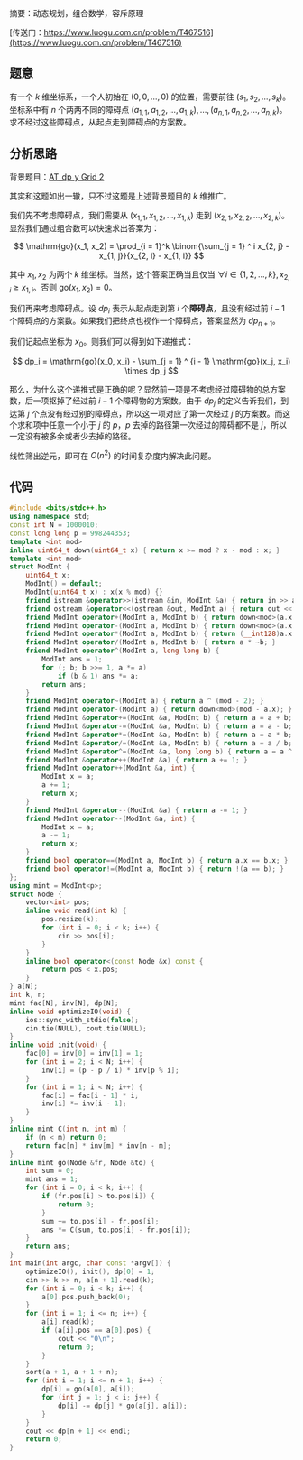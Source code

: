 摘要：动态规划，组合数学，容斥原理

[传送门：https://www.luogu.com.cn/problem/T467516](https://www.luogu.com.cn/problem/T467516)

## 题意

有一个 $k$ 维坐标系，一个人初始在 $(0, 0, \dots, 0)$ 的位置，需要前往 $(s_1, s_2, \dots, s_k)$。坐标系中有 $n$ 个两两不同的障碍点 $(a_{1, 1}, a_{1, 2}, \dots, a_{1, k}), \dots, (a_{n, 1}, a_{n, 2}, \dots, a_{n, k})$。求不经过这些障碍点，从起点走到障碍点的方案数。

## 分析思路

背景题目：[AT_dp_y Grid 2](https://www.luogu.com.cn/problem/AT_dp_y)

其实和这题如出一辙，只不过这题是上述背景题目的 $k$ 维推广。

我们先不考虑障碍点，我们需要从 $(x_{1, 1}, x_{1, 2}, \dots, x_{1, k})$ 走到 $(x_{2, 1}, x_{2, 2}, \dots, x_{2, k})$。显然我们通过组合数可以快速求出答案为：

$$
\mathrm{go}(x_1, x_2) = \prod_{i = 1}^k \binom{\sum_{j = 1} ^ i x_{2, j} - x_{1, j}}{x_{2, i} - x_{1, i}}
$$

其中 $x_1, x_2$ 为两个 $k$ 维坐标。当然，这个答案正确当且仅当 $\forall i \in \{1, 2, \dots, k\}, x_{2, i} \geq x_{1, i}$。否则 $\mathrm{go}(x_1, x_2) = 0$。

我们再来考虑障碍点。设 $dp_i$ 表示从起点走到第 $i$ 个**障碍点**，且没有经过前 $i - 1$ 个障碍点的方案数。如果我们把终点也视作一个障碍点，答案显然为 $dp_{n + 1}$。

我们记起点坐标为 $x_0$。则我们可以得到如下递推式：

$$
dp_i = \mathrm{go}(x_0, x_i) - \sum_{j = 1} ^ {i - 1} \mathrm{go}(x_j, x_i) \times dp_j
$$

那么，为什么这个递推式是正确的呢？显然前一项是不考虑经过障碍物的总方案数，后一项抠掉了经过前 $i - 1$ 个障碍物的方案数。由于 $dp_j$ 的定义告诉我们，到达第 $j$ 个点没有经过别的障碍点，所以这一项对应了第一次经过 $j$ 的方案数。而这个求和项中任意一个小于 $j$ 的 $p$，$p$ 去掉的路径第一次经过的障碍都不是 $j$，所以一定没有被多余或者少去掉的路径。

线性筛出逆元，即可在 $O\left(n ^ 2\right)$ 的时间复杂度内解决此问题。

## 代码

```cpp
#include <bits/stdc++.h>
using namespace std;
const int N = 1000010;
const long long p = 998244353;
template <int mod>
inline uint64_t down(uint64_t x) { return x >= mod ? x - mod : x; }
template <int mod>
struct ModInt {
    uint64_t x;
    ModInt() = default;
    ModInt(uint64_t x) : x(x % mod) {}
    friend istream &operator>>(istream &in, ModInt &a) { return in >> a.x; }
    friend ostream &operator<<(ostream &out, ModInt a) { return out << a.x; }
    friend ModInt operator+(ModInt a, ModInt b) { return down<mod>(a.x + b.x); }
    friend ModInt operator-(ModInt a, ModInt b) { return down<mod>(a.x - b.x + mod); }
    friend ModInt operator*(ModInt a, ModInt b) { return (__int128)a.x * b.x % mod; }
    friend ModInt operator/(ModInt a, ModInt b) { return a * ~b; }
    friend ModInt operator^(ModInt a, long long b) {
        ModInt ans = 1;
        for (; b; b >>= 1, a *= a)
            if (b & 1) ans *= a;
        return ans;
    }
    friend ModInt operator~(ModInt a) { return a ^ (mod - 2); }
    friend ModInt operator-(ModInt a) { return down<mod>(mod - a.x); }
    friend ModInt &operator+=(ModInt &a, ModInt b) { return a = a + b; }
    friend ModInt &operator-=(ModInt &a, ModInt b) { return a = a - b; }
    friend ModInt &operator*=(ModInt &a, ModInt b) { return a = a * b; }
    friend ModInt &operator/=(ModInt &a, ModInt b) { return a = a / b; }
    friend ModInt &operator^=(ModInt &a, long long b) { return a = a ^ b; }
    friend ModInt &operator++(ModInt &a) { return a += 1; }
    friend ModInt operator++(ModInt &a, int) {
        ModInt x = a;
        a += 1;
        return x;
    }
    friend ModInt &operator--(ModInt &a) { return a -= 1; }
    friend ModInt operator--(ModInt &a, int) {
        ModInt x = a;
        a -= 1;
        return x;
    }
    friend bool operator==(ModInt a, ModInt b) { return a.x == b.x; }
    friend bool operator!=(ModInt a, ModInt b) { return !(a == b); }
};
using mint = ModInt<p>;
struct Node {
    vector<int> pos;
    inline void read(int k) {
        pos.resize(k);
        for (int i = 0; i < k; i++) {
            cin >> pos[i];
        }
    }
    inline bool operator<(const Node &x) const {
        return pos < x.pos;
    }
} a[N];
int k, n;
mint fac[N], inv[N], dp[N];
inline void optimizeIO(void) {
    ios::sync_with_stdio(false);
    cin.tie(NULL), cout.tie(NULL);
}
inline void init(void) {
    fac[0] = inv[0] = inv[1] = 1;
    for (int i = 2; i < N; i++) {
        inv[i] = (p - p / i) * inv[p % i];
    }
    for (int i = 1; i < N; i++) {
        fac[i] = fac[i - 1] * i;
        inv[i] *= inv[i - 1];
    }
}
inline mint C(int n, int m) {
    if (n < m) return 0;
    return fac[n] * inv[m] * inv[n - m];
}
inline mint go(Node &fr, Node &to) {
    int sum = 0;
    mint ans = 1;
    for (int i = 0; i < k; i++) {
        if (fr.pos[i] > to.pos[i]) {
            return 0;
        }
        sum += to.pos[i] - fr.pos[i];
        ans *= C(sum, to.pos[i] - fr.pos[i]);
    }
    return ans;
}
int main(int argc, char const *argv[]) {
    optimizeIO(), init(), dp[0] = 1;
    cin >> k >> n, a[n + 1].read(k);
    for (int i = 0; i < k; i++) {
        a[0].pos.push_back(0);
    }
    for (int i = 1; i <= n; i++) {
        a[i].read(k);
        if (a[i].pos == a[0].pos) {
            cout << "0\n";
            return 0;
        }
    }
    sort(a + 1, a + 1 + n);
    for (int i = 1; i <= n + 1; i++) {
        dp[i] = go(a[0], a[i]);
        for (int j = 1; j < i; j++) {
            dp[i] -= dp[j] * go(a[j], a[i]);
        }
    }
    cout << dp[n + 1] << endl;
    return 0;
}
```

